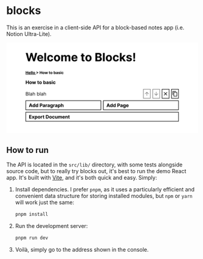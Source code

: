 # blocks

This is an exercise in a client-side API for a block-based notes app (i.e. Notion Ultra-Lite).

<img src="README.png" width="800" alt="Screenshot of Blocks">

## How to run

The API is located in the `src/lib/` directory, with some tests alongside source code, but to really try blocks out, it's best to run the demo React app. It's built with [Vite](https://vitejs.dev/), and it's both quick and easy. Simply:

1. Install dependencies. I prefer `pnpm`, as it uses a particularly efficient and convenient data structure for storing installed modules, but `npm` or `yarn` will work just the same:

    ```bash
    pnpm install
    ```

2. Run the development server:

    ```bash
    pnpm run dev
    ```

3. Voilà, simply go to the address shown in the console.
